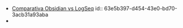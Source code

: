 - [Comparativa Obsidian vs LogSeq](https://www.youtube.com/watch?v=YKKSgfZwA5s&list=PLWUX-KZsnKXSKOjd4WIbqB5GsHORz88JS&index=6)
  id:: 63e5b397-d454-43e0-bd70-3acb31a93aba
-